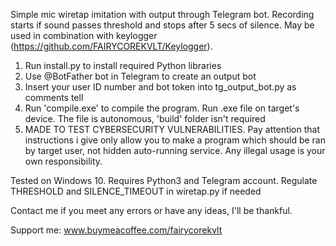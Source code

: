 Simple mic wiretap imitation with output through Telegram bot. Recording starts if sound passes threshold and stops after 5 secs of silence. May be used in combination with keylogger (https://github.com/FAIRYCOREKVLT/Keylogger).

1. Run install.py to install required Python libraries
2. Use @BotFather bot in Telegram to create an output bot
3. Insert your user ID number and bot token into tg_output_bot.py as comments tell
4. Run 'compile.exe' to compile the program. Run .exe file on target's device. The file is autonomous, 'build' folder isn't required
5. MADE TO TEST CYBERSECURITY VULNERABILITIES. Pay attention that instructions i give only allow you to make a program which should be ran by target user, not hidden auto-running service. Any illegal usage is your own responsibility.

Tested on Windows 10.
Requires Python3 and Telegram account. Regulate THRESHOLD and SILENCE_TIMEOUT in wiretap.py if needed

Contact me if you meet any errors or have any ideas, I'll be thankful.

Support me: www.buymeacoffee.com/fairycorekvlt
